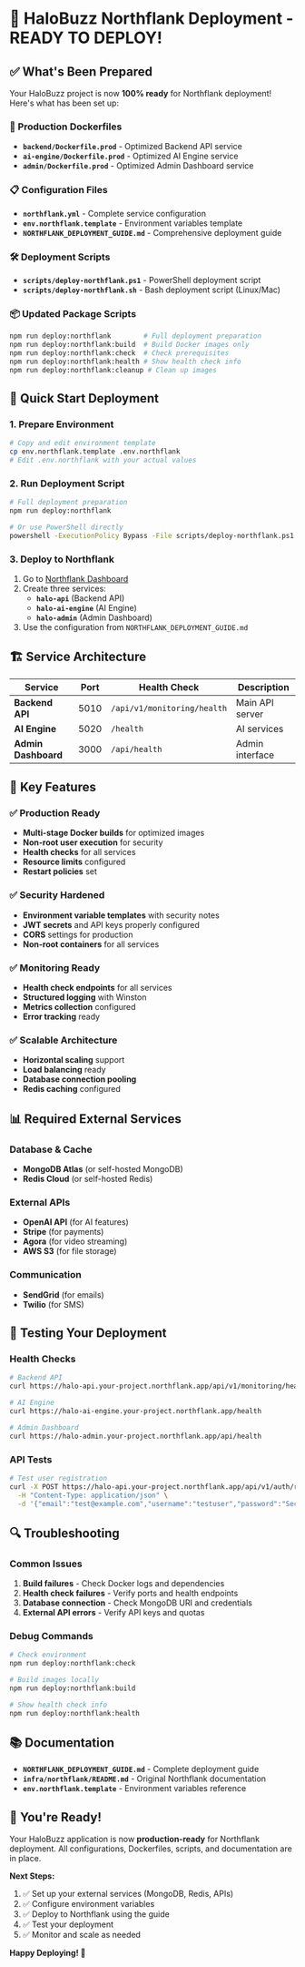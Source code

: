 # 🚀 HaloBuzz Northflank Deployment - READY TO DEPLOY!

## ✅ What's Been Prepared

Your HaloBuzz project is now **100% ready** for Northflank deployment! Here's what has been set up:

### 🐳 Production Dockerfiles
- **`backend/Dockerfile.prod`** - Optimized Backend API service
- **`ai-engine/Dockerfile.prod`** - Optimized AI Engine service  
- **`admin/Dockerfile.prod`** - Optimized Admin Dashboard service

### 📋 Configuration Files
- **`northflank.yml`** - Complete service configuration
- **`env.northflank.template`** - Environment variables template
- **`NORTHFLANK_DEPLOYMENT_GUIDE.md`** - Comprehensive deployment guide

### 🛠️ Deployment Scripts
- **`scripts/deploy-northflank.ps1`** - PowerShell deployment script
- **`scripts/deploy-northflank.sh`** - Bash deployment script (Linux/Mac)

### 📦 Updated Package Scripts
```bash
npm run deploy:northflank        # Full deployment preparation
npm run deploy:northflank:build  # Build Docker images only
npm run deploy:northflank:check  # Check prerequisites
npm run deploy:northflank:health # Show health check info
npm run deploy:northflank:cleanup # Clean up images
```

## 🚀 Quick Start Deployment

### 1. Prepare Environment
```bash
# Copy and edit environment template
cp env.northflank.template .env.northflank
# Edit .env.northflank with your actual values
```

### 2. Run Deployment Script
```bash
# Full deployment preparation
npm run deploy:northflank

# Or use PowerShell directly
powershell -ExecutionPolicy Bypass -File scripts/deploy-northflank.ps1 -Action deploy
```

### 3. Deploy to Northflank
1. Go to [Northflank Dashboard](https://app.northflank.com)
2. Create three services:
   - **`halo-api`** (Backend API)
   - **`halo-ai-engine`** (AI Engine)
   - **`halo-admin`** (Admin Dashboard)
3. Use the configuration from `NORTHFLANK_DEPLOYMENT_GUIDE.md`

## 🏗️ Service Architecture

| Service | Port | Health Check | Description |
|---------|------|--------------|-------------|
| **Backend API** | 5010 | `/api/v1/monitoring/health` | Main API server |
| **AI Engine** | 5020 | `/health` | AI services |
| **Admin Dashboard** | 3000 | `/api/health` | Admin interface |

## 🔧 Key Features

### ✅ Production Ready
- **Multi-stage Docker builds** for optimized images
- **Non-root user execution** for security
- **Health checks** for all services
- **Resource limits** configured
- **Restart policies** set

### ✅ Security Hardened
- **Environment variable templates** with security notes
- **JWT secrets** and API keys properly configured
- **CORS** settings for production
- **Non-root containers** for all services

### ✅ Monitoring Ready
- **Health check endpoints** for all services
- **Structured logging** with Winston
- **Metrics collection** configured
- **Error tracking** ready

### ✅ Scalable Architecture
- **Horizontal scaling** support
- **Load balancing** ready
- **Database connection pooling**
- **Redis caching** configured

## 📊 Required External Services

### Database & Cache
- **MongoDB Atlas** (or self-hosted MongoDB)
- **Redis Cloud** (or self-hosted Redis)

### External APIs
- **OpenAI API** (for AI features)
- **Stripe** (for payments)
- **Agora** (for video streaming)
- **AWS S3** (for file storage)

### Communication
- **SendGrid** (for emails)
- **Twilio** (for SMS)

## 🧪 Testing Your Deployment

### Health Checks
```bash
# Backend API
curl https://halo-api.your-project.northflank.app/api/v1/monitoring/health

# AI Engine  
curl https://halo-ai-engine.your-project.northflank.app/health

# Admin Dashboard
curl https://halo-admin.your-project.northflank.app/api/health
```

### API Tests
```bash
# Test user registration
curl -X POST https://halo-api.your-project.northflank.app/api/v1/auth/register \
  -H "Content-Type: application/json" \
  -d '{"email":"test@example.com","username":"testuser","password":"Secret123!","country":"US","language":"en"}'
```

## 🔍 Troubleshooting

### Common Issues
1. **Build failures** - Check Docker logs and dependencies
2. **Health check failures** - Verify ports and health endpoints
3. **Database connection** - Check MongoDB URI and credentials
4. **External API errors** - Verify API keys and quotas

### Debug Commands
```bash
# Check environment
npm run deploy:northflank:check

# Build images locally
npm run deploy:northflank:build

# Show health check info
npm run deploy:northflank:health
```

## 📚 Documentation

- **`NORTHFLANK_DEPLOYMENT_GUIDE.md`** - Complete deployment guide
- **`infra/northflank/README.md`** - Original Northflank documentation
- **`env.northflank.template`** - Environment variables reference

## 🎉 You're Ready!

Your HaloBuzz application is now **production-ready** for Northflank deployment. All configurations, Dockerfiles, scripts, and documentation are in place.

**Next Steps:**
1. ✅ Set up your external services (MongoDB, Redis, APIs)
2. ✅ Configure environment variables
3. ✅ Deploy to Northflank using the guide
4. ✅ Test your deployment
5. ✅ Monitor and scale as needed

**Happy Deploying! 🚀**
